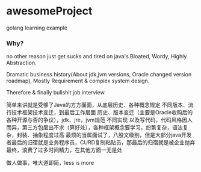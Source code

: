 # awesomeProject

golang learning example

### Why?
no other reason just get sucks and tired on java's Bloated, Wordy, Highly Abstraction.

Dramatic business history(About jdk,jvm versions, Oracle changed version roadmap), Mostly Requirement & complex system design.

Therefore & finally bullshit job interview.

简单来讲就是受够了Java的方方面面，从底层历史、各种概念规定 不同版本、流行技术框架技术变迁，到最后工作层面
历史、版本变迁（主要是Oracle收购后的各种开源与否的争议），jdk、jre，jvm规范 不同实现
以及写代码，代码风格因人而异，第三方包层出不求（算好处），各种框架概念要学习，纷繁复杂，语法复杂，封装、抽象程度过高
最烦的当属面试了，八股文级别，但是大部分java开发者最后的归宿就是业务程序员，CURD复制粘贴员，那最后的归宿就是被企业抛弃
最终，浪费了过多时间精力，在其他方面一无是处

做人做事，唯大道即简，less is more